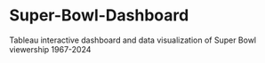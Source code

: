 # Super-Bowl-Dashboard
Tableau interactive dashboard and data visualization of Super Bowl viewership 1967-2024

